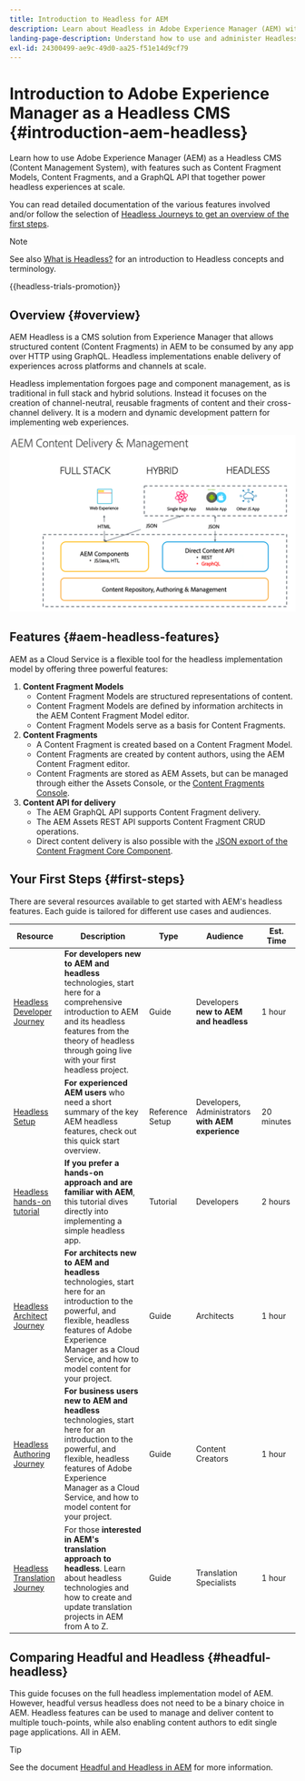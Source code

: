 ```yaml
---
title: Introduction to Headless for AEM
description: Learn about Headless in Adobe Experience Manager (AEM) with a combination of detailed documentation and headless journeys. Learn how features like Content Fragment Models, Content Fragments, and a GraphQL API are used to power headless experiences. 
landing-page-description: Understand how to use and administer Headless in Adobe Experience Manager as a Cloud Service.
exl-id: 24300499-ae9c-49d0-aa25-f51e14d9cf79
---
```


# Introduction to Adobe Experience Manager as a Headless CMS {#introduction-aem-headless}

Learn how to use Adobe Experience Manager (AEM) as a Headless CMS (Content Management System), with features such as Content Fragment Models, Content Fragments, and a GraphQL API that together power headless experiences at scale.

You can read detailed documentation of the various features involved and/or follow the selection of [Headless Journeys to get an overview of the first steps](#first-steps).

>[!NOTE]
>
>See also [What is Headless?](/help/headless/what-is-headless.md) for an introduction to Headless concepts and terminology.

{{headless-trials-promotion}}

## Overview {#overview}

AEM Headless is a CMS solution from Experience Manager that allows structured content (Content Fragments) in AEM to be consumed by any app over HTTP using GraphQL. Headless implementations enable delivery of experiences across platforms and channels at scale.

Headless implementation forgoes page and component management, as is traditional in full stack and hybrid solutions. Instead it focuses on the creation of channel-neutral, reusable fragments of content and their cross-channel delivery. It is a modern and dynamic development pattern for implementing web experiences.

![AEM Implementation Models](assets/aem-implementation-models.png)

## Features {#aem-headless-features}

AEM as a Cloud Service is a flexible tool for the headless implementation model by offering three powerful features:

1. **Content Fragment Models**
   * Content Fragment Models are structured representations of content.
   * Content Fragment Models are defined by information architects in the AEM Content Fragment Model editor.
   * Content Fragment Models serve as a basis for Content Fragments.
1. **Content Fragments**
   * A Content Fragment is created based on a Content Fragment Model.
   * Content Fragments are created by content authors, using the AEM Content Fragment editor.
   * Content Fragments are stored as AEM Assets, but can be managed through either the Assets Console, or the [Content Fragments Console](/help/sites-cloud/administering/content-fragments/managing.md#content-fragments-console).
1. **Content API for delivery**
   * The AEM GraphQL API supports Content Fragment delivery.
   * The AEM Assets REST API supports Content Fragment CRUD operations.
   * Direct content delivery is also possible with the [JSON export of the Content Fragment Core Component](https://experienceleague.adobe.com/docs/experience-manager-core-components/using/components/content-fragment-component.html).

## Your First Steps {#first-steps}

There are several resources available to get started with AEM's headless features. Each guide  is tailored for different use cases and audiences.

|Resource|Description|Type|Audience|Est. Time|
|---|---|---|---|---|
|[Headless Developer Journey](/help/journey-headless/developer/overview.md)|**For developers new to AEM and headless** technologies, start here for a comprehensive introduction to AEM and its headless features from the theory of headless through going live with your first headless project.|Guide|Developers **new to AEM and headless**|1 hour|
|[Headless Setup](/help/headless/setup/introduction.md)|**For experienced AEM users** who need a short summary of the key AEM headless features, check out this quick start overview.|Reference Setup|Developers, Administrators **with AEM experience**|20 minutes|
|[Headless hands-on tutorial](https://experienceleague.adobe.com/docs/experience-manager-learn/getting-started-with-aem-headless/graphql/multi-step/overview.html)|**If you prefer a hands-on approach and are familiar with AEM**, this tutorial dives directly into implementing a simple headless app.|Tutorial|Developers|2 hours|
| [Headless Architect Journey](/help/journey-headless/architect/overview.md) | **For architects new to AEM and headless** technologies, start here for an introduction to the powerful, and flexible, headless features of Adobe Experience Manager as a Cloud Service, and how to model content for your project. | Guide | Architects | 1 hour |
| [Headless Authoring Journey](/help/journey-headless/author/overview.md) | **For business users new to AEM and headless** technologies, start here for an introduction to the powerful, and flexible, headless features of Adobe Experience Manager as a Cloud Service, and how to model content for your project. | Guide | Content Creators | 1 hour |
| [Headless Translation Journey](/help/journey-headless/translation/overview.md) | For those **interested in AEM's translation approach to headless**. Learn about headless technologies and how to create and update translation projects in AEM from A to Z. | Guide | Translation Specialists | 1 hour |

## Comparing Headful and Headless {#headful-headless}

This guide focuses on the full headless implementation model of AEM. However, headful versus headless does not need to be a binary choice in AEM. Headless features can be used to manage and deliver content to multiple touch-points, while also enabling content authors to edit single page applications. All in AEM.

>[!TIP]
>
>See the document [Headful and Headless in AEM](/help/implementing/developing/headful-headless.md) for more information.